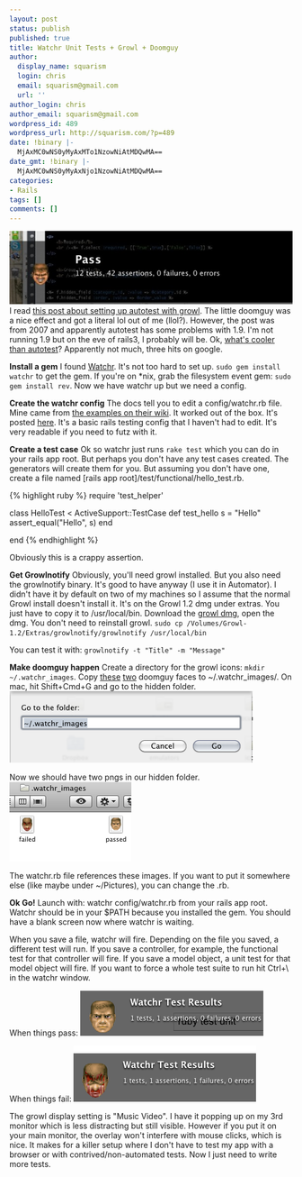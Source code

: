 ```yaml
---
layout: post
status: publish
published: true
title: Watchr Unit Tests + Growl + Doomguy
author:
  display_name: squarism
  login: chris
  email: squarism@gmail.com
  url: ''
author_login: chris
author_email: squarism@gmail.com
wordpress_id: 489
wordpress_url: http://squarism.com/?p=489
date: !binary |-
  MjAxMC0wNS0yMyAxMTo1NzowNiAtMDQwMA==
date_gmt: !binary |-
  MjAxMC0wNS0yMyAxNjo1NzowNiAtMDQwMA==
categories:
- Rails
tags: []
comments: []
---
```

![](/uploads/2010/05/doomguy_passed-580x150.jpg "doomguy_passed")
I read [this post about setting up autotest with growl](http://szeryf.wordpress.com/2007/07/30/way-beyond-cool-autotest-growl-doomguy/).  The little doomguy was a nice effect and got a literal lol out of me (llol?).  However, the post was from 2007 and apparently autotest has some problems with 1.9.  I'm not running 1.9 but on the eve of rails3, I probably will be.  Ok, [what's cooler than autotest](http://www.google.com/search?hl=en&source=hp&q=%22better+than+autotest%22&aq=f&aqi=&aql=f&oq=&gs_rfai=)?  Apparently not much, three hits on google.

**Install a gem**
I found [Watchr](http://github.com/mynyml/watchr).  It's not too hard to set up.  `sudo gem install watchr` to get the gem.  If you're on *nix, grab the filesystem event gem: `sudo gem install rev`.  Now we have watchr up but we need a config.

**Create the watchr config**
The docs tell you to edit a config/watchr.rb file.  Mine came from [the examples on their wiki](http://wiki.github.com/mynyml/watchr/prepackaged-scripts).  It worked out of the box.  It's posted [here](http://squarism.com/files/watchr_doom/watchr.rb).  It's a basic rails testing config that I haven't had to edit.  It's very readable if you need to futz with it.

**Create a test case**
Ok so watchr just runs `rake test` which you can do in your rails app root.  But perhaps you don't have any test cases created.  The generators will create them for you.  But assuming you don't have one, create a file named [rails app root]/test/functional/hello_test.rb.

{% highlight ruby %}
require 'test_helper'</p>

class HelloTest < ActiveSupport::TestCase
  def test_hello
    s = "Hello"
    assert_equal("Hello", s)
  end

end
{% endhighlight %}

Obviously this is a crappy assertion.

**Get Growlnotify**
Obviously, you'll need growl installed.  But you also need the growlnotify binary.  It's good to have anyway (I use it in Automator).  I didn't have it by default on two of my machines so I assume that the normal Growl install doesn't install it.  It's on the Growl 1.2 dmg under extras.  You just have to copy it to /usr/local/bin.  Download the [growl dmg](http://growl.info/), open the dmg.  You don't need to reinstall growl.
`sudo cp /Volumes/Growl-1.2/Extras/growlnotify/growlnotify /usr/local/bin`

You can test it with:
`growlnotify -t "Title" -m "Message"`

**Make doomguy happen**
Create a directory for the growl icons: `mkdir ~/.watchr_images`.
Copy [these](http://squarism.com/files/watchr_doom/failed.png) [two](http://squarism.com/files/watchr_doom/passed.png) doomguy faces to ~/.watchr_images/.  On mac, hit Shift+Cmd+G and go to the hidden folder.
![](/uploads/2010/05/doomguy_go.png "doomguy_go")

Now we should have two pngs in our hidden folder.
![](/uploads/2010/05/doomguy_pngs.png "doomguy_pngs")

The watchr.rb file references these images.  If you want to put it somewhere else (like maybe under ~/Pictures), you can change the .rb.

**Ok Go!**
Launch with: watchr config/watchr.rb from your rails app root.  Watchr should be in your $PATH because you installed the gem.  You should have a blank screen now where watchr is waiting.

When you save a file, watchr will fire.  Depending on the file you saved, a different test will run.  If you save a controller, for example, the functional test for that controller will fire.  If you save a model object, a unit test for that model object will fire.  If you want to force a whole test suite to run hit Ctrl+\ in the watchr window.

When things pass:
![](/uploads/2010/05/watchr_growl_overlay.png "watchr_growl_overlay")

When things fail:
![](/uploads/2010/05/watchr_growl_overlay_fail.png "watchr_growl_overlay_fail")

The growl display setting is "Music Video".  I have it popping up on my 3rd monitor which is less distracting but still visible.  However if you put it on your main monitor, the overlay won't interfere with mouse clicks, which is nice.  It makes for a killer setup where I don't have to test my app with a browser or with contrived/non-automated tests.  Now I just need to write more tests.